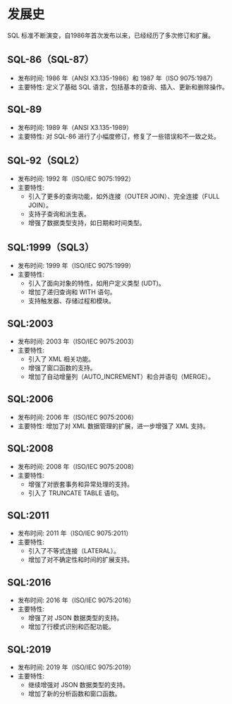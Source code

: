 # 发展史

SQL 标准不断演变，自1986年首次发布以来，已经经历了多次修订和扩展。

## SQL-86（SQL-87）

- 发布时间: 1986 年（ANSI X3.135-1986）和 1987 年（ISO 9075:1987）
- 主要特性: 定义了基础 SQL 语言，包括基本的查询、插入、更新和删除操作。

## SQL-89

- 发布时间: 1989 年（ANSI X3.135-1989）
- 主要特性: 对 SQL-86 进行了小幅度修订，修复了一些错误和不一致之处。

## SQL-92（SQL2）

- 发布时间: 1992 年（ISO/IEC 9075:1992）
- 主要特性:
  - 引入了更多的查询功能，如外连接（OUTER JOIN）、完全连接（FULL JOIN）。
  - 支持子查询和派生表。
  - 增强了数据类型支持，如日期和时间类型。

## SQL:1999（SQL3）

- 发布时间: 1999 年（ISO/IEC 9075:1999）
- 主要特性:
  - 引入了面向对象的特性，如用户定义类型 (UDT)。
  - 增加了递归查询和 WITH 语句。
  - 支持触发器、存储过程和模块。

## SQL:2003

- 发布时间: 2003 年（ISO/IEC 9075:2003）
- 主要特性:
  - 引入了 XML 相关功能。
  - 增强了窗口函数的支持。
  - 增加了自动增量列（AUTO_INCREMENT）和合并语句（MERGE）。

## SQL:2006

- 发布时间: 2006 年（ISO/IEC 9075:2006）
- 主要特性: 增加了对 XML 数据管理的扩展，进一步增强了 XML 支持。

## SQL:2008

- 发布时间: 2008 年（ISO/IEC 9075:2008）
- 主要特性:
  - 增强了对嵌套事务和异常处理的支持。
  - 引入了 TRUNCATE TABLE 语句。

## SQL:2011

- 发布时间: 2011 年（ISO/IEC 9075:2011）
- 主要特性:
  - 引入了不等式连接（LATERAL）。
  - 增加了对不确定性和时间的扩展支持。

## SQL:2016

- 发布时间: 2016 年（ISO/IEC 9075:2016）
- 主要特性:
  - 增强了对 JSON 数据类型的支持。
  - 增加了行模式识别和匹配功能。

## SQL:2019

- 发布时间: 2019 年（ISO/IEC 9075:2019）
- 主要特性:
  - 继续增强对 JSON 数据类型的支持。
  - 增加了新的分析函数和窗口函数。
